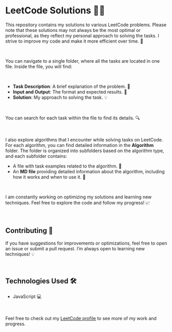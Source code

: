 # LeetCode Solutions 🧑‍💻

This repository contains my solutions to various LeetCode problems. Please note that these solutions may not always be the most optimal or professional, as they reflect my personal approach to solving the tasks. I strive to improve my code and make it more efficient over time. 🚀

<br>

You can navigate to a single folder, where all the tasks are located in one file. Inside the file, you will find:

<br>

- **Task Description**: A brief explanation of the problem. 📄
- **Input and Output**: The format and expected results. 🔢
- **Solution**: My approach to solving the task. 💡

<br>

You can search for each task within the file to find its details. 🔍

<br>

I also explore algorithms that I encounter while solving tasks on LeetCode. For each algorithm, you can find detailed information in the **Algorithm** folder. The folder is organized into subfolders based on the algorithm type, and each subfolder contains:
- A file with task examples related to the algorithm. 📝
- An **MD file** providing detailed information about the algorithm, including how it works and when to use it. 📘

<br>

I am constantly working on optimizing my solutions and learning new techniques. Feel free to explore the code and follow my progress! 📈

<br>

## Contributing 🤝

If you have suggestions for improvements or optimizations, feel free to open an issue or submit a pull request. I’m always open to learning new techniques! 💡

<br>

## Technologies Used 🛠️

- JavaScript 💻

<br>

Feel free to check out my [LeetCode profile](https://leetcode.com/u/suhrob_io/) to see more of my work and progress.
